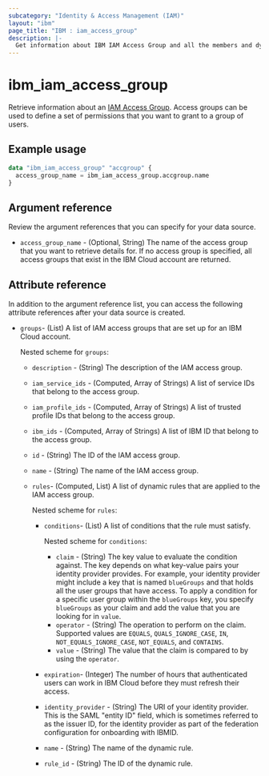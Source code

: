 ```yaml
---
subcategory: "Identity & Access Management (IAM)"
layout: "ibm"
page_title: "IBM : iam_access_group"
description: |-
  Get information about IBM IAM Access Group and all the members and dynamic rules associated with the group.
---
```


# ibm_iam_access_group

Retrieve information about an [IAM Access Group](https://cloud.ibm.com/iam/groups). Access groups can be used to define a set of permissions that you want to grant to a group of users.

## Example usage


```terraform
data "ibm_iam_access_group" "accgroup" {
  access_group_name = ibm_iam_access_group.accgroup.name
}
```

## Argument reference

Review the argument references that you can specify for your data source.

- `access_group_name` - (Optional, String) The name of the access group that you want to retrieve details for. If no access group is specified, all access groups that exist in the IBM Cloud account are returned. 

## Attribute reference
In addition to the argument reference list, you can access the following attribute references after your data source is created.

- `groups`- (List) A list of IAM access groups that are set up for an IBM Cloud account.

  Nested scheme for `groups`:
  
  - `description` - (String) The description of the IAM access group.
  - `iam_service_ids` - (Computed, Array of Strings) A list of service IDs that belong to the access group.
  - `iam_profile_ids` - (Computed, Array of Strings) A list of trusted profile IDs that belong to the access group.
  - `ibm_ids` - (Computed, Array of Strings) A list of IBM ID that belong to the access group.
  - `id` - (String) The ID of the IAM access group.
  - `name` - (String) The name of the IAM access group.
  - `rules`- (Computed, List) A list of dynamic rules that are applied to the IAM access group.

    Nested scheme for `rules`:
	- `conditions`- (List) A list of conditions that the rule must satisfy.
	  
	   Nested scheme for `conditions`:
	   - `claim` - (String) The key value to evaluate the condition against. The key depends on what key-value pairs your identity provider provides. For example, your identity provider might include a key that is named `blueGroups` and that holds all the user groups that have access. To apply a condition for a specific user group within the `blueGroups` key, you specify `blueGroups` as your claim and add the value that you are looking for in `value`.
	   - `operator` - (String) The operation to perform on the claim. Supported values are `EQUALS`, `QUALS_IGNORE_CASE`, `IN`, `NOT_EQUALS_IGNORE_CASE`, `NOT_EQUALS`, and `CONTAINS`.
	   - `value` - (String) The value that the claim is compared to by using the `operator`.
	- `expiration`- (Integer) The number of hours that authenticated users can work in IBM Cloud before they must refresh their access.
	- `identity_provider` - (String) The URI of your identity provider. This is the SAML "entity ID" field, which is sometimes referred to as the issuer ID, for the identity provider as part of the federation configuration for onboarding with IBMID.
	- `name` - (String) The name of the dynamic rule.
	- `rule_id` - (String) The ID of the dynamic rule.
